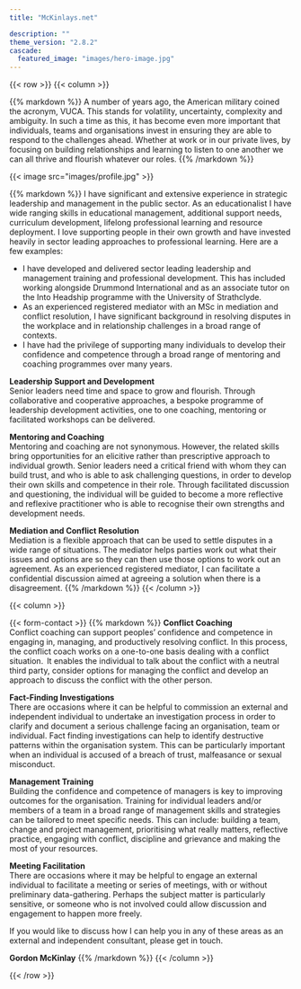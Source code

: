 ```yaml
---
title: "McKinlays.net"

description: ""
theme_version: "2.8.2"
cascade:
  featured_image: "images/hero-image.jpg"
---
```


{{< row >}}
{{< column >}}

{{% markdown %}}
A number of years ago, the American military coined the acronym, VUCA. This stands for volatility, uncertainty, complexity and ambiguity. In such a time as this, it has become even more important that individuals, teams and organisations invest in ensuring they are able to respond to the challenges ahead. Whether at work or in our private lives, by focusing on building relationships and learning to listen to one another we can all thrive and flourish whatever our roles.
{{% /markdown %}}

{{< image src="images/profile.jpg" >}}

{{% markdown %}}
I have significant and extensive experience in strategic leadership and management in the public sector. As an educationalist I have wide ranging skills in educational management, additional support needs, curriculum development, lifelong professional learning and resource deployment. I love supporting people in their own growth and have invested heavily in sector leading approaches to professional learning. Here are a few examples:

- I have developed and delivered sector leading leadership and management training and professional development. This has included working alongside Drummond International and as an associate tutor on the Into Headship programme with the University of Strathclyde.
- As an experienced registered mediator with an MSc in mediation and conflict resolution, I have significant background in resolving disputes in the workplace and in relationship challenges in a broad range of contexts.
- I have had the privilege of supporting many individuals to develop their confidence and competence through a broad range of mentoring and coaching programmes over many years.

**Leadership Support and Development**  
Senior leaders need time and space to grow and flourish. Through collaborative and cooperative approaches, a bespoke programme of leadership development activities, one to one coaching, mentoring or facilitated workshops can be delivered.

**Mentoring and Coaching**  
Mentoring and coaching are not synonymous. However, the related skills bring opportunities for an elicitive rather than prescriptive approach to individual growth. Senior leaders need a critical friend with whom they can build trust, and who is able to ask challenging questions, in order to develop their own skills and competence in their role. Through facilitated discussion and questioning, the individual will be guided to become a more reflective and reflexive practitioner who is able to recognise their own strengths and development needs.

**Mediation and Conflict Resolution**  
Mediation is a flexible approach that can be used to settle disputes in a wide range of situations. The mediator helps parties work out what their issues and options are so they can then use those options to work out an agreement. As an experienced registered mediator, I can facilitate a confidential discussion aimed at agreeing a solution when there is a disagreement.
{{% /markdown %}}
{{< /column >}}

{{< column >}}

{{< form-contact >}}
{{% markdown %}}
**Conflict Coaching**  
Conflict coaching can support peoples’ confidence and competence in engaging in, managing, and productively resolving conflict. In this process, the conflict coach works on a one-to-one basis dealing with a conflict situation.  It enables the individual to talk about the conflict with a neutral third party, consider options for managing the conflict and develop an approach to discuss the conflict with the other person.

**Fact-Finding Investigations**  
There are occasions where it can be helpful to commission an external and independent individual to undertake an investigation process in order to clarify and document a serious challenge facing an organisation, team or individual. Fact finding investigations can help to identify destructive patterns within the organisation system. This can be particularly important when an individual is accused of a breach of trust, malfeasance or sexual misconduct.

**Management Training**  
Building the confidence and competence of managers is key to improving outcomes for the organisation. Training for individual leaders and/or members of a team in a broad range of management skills and strategies can be tailored to meet specific needs. This can include: building a team, change and project management, prioritising what really matters, reflective practice, engaging with conflict, discipline and grievance and making the most of your resources.

**Meeting Facilitation**  
There are occasions where it may be helpful to engage an external individual to facilitate a meeting or series of meetings, with or without preliminary data-gathering. Perhaps the subject matter is particularly sensitive, or someone who is not involved could allow discussion and engagement to happen more freely.

If you would like to discuss how I can help you in any of these areas as an external and independent consultant, please get in touch.

**Gordon McKinlay**
{{% /markdown %}}
{{< /column >}}

{{< /row >}}
